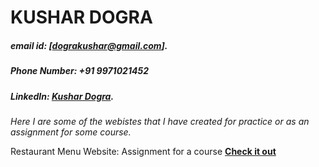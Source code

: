# KUSHAR DOGRA
##### email id: [dograkushar@gmail.com].
##### Phone Number: +91 9971021452
##### LinkedIn: [Kushar Dogra](https://www.linkedin.com/in/kushar-dogra/).


_Here I are some of the webistes that I have created for practice or as an assignment for some course._

Restaurant Menu Website: Assignment for a course
**[Check it out](https://kushardogra.github.io/kushar/Restaurant/)**

